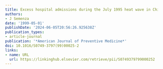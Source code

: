 ```yaml
---
title: Excess hospital admissions during the July 1995 heat wave in Chicago
authors:
- J Semenza
date: '1999-05-01'
publishDate: '2024-06-05T20:56:26.925638Z'
publication_types:
- article-journal
publication: '*American Journal of Preventive Medicine*'
doi: 10.1016/S0749-3797(99)00025-2
links:
- name: URL
  url: https://linkinghub.elsevier.com/retrieve/pii/S0749379799000252
---
```

